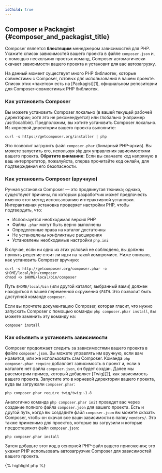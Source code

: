 ```yaml
---
isChild: true
---
```


## Composer и Packagist {#composer_and_packagist_title}

Composer является **блестящим** менеджером зависимостей для PHP. Укажите список зависимостей вашего проекта в файле `composer.json` и, с помощью нескольких простых команд, Composer автоматически скачает зависимости вашего проекта и установит для вас автозагрузку. 

На данный момент существует много PHP библиотек, которые совместимы с Composer, готовых для использования в вашем проекте. Список этих «пакетов» есть на [Packagist][1], официальном репозитории для Composer-совместимых PHP библиотек. 

### Как установить Composer

Вы можете установить Composer локально (в вашей текущей рабочей директории; хотя это не рекомендуется) или глобально (например /usr/local/bin). Предположим, вы хотите установить Composer локально. Из корневой директории вашего проекта выполните:

    curl -s https://getcomposer.org/installer | php

Это позволит загрузить файл `composer.phar` (бинарный PHP-архив). Вы можете запустить его, используя `php` для управления зависимостями вашего проекта. <strong>Обратите внимание:</strong> Если вы скачаете код напрямую в ваш интерпретатор, пожалуйста, сперва прочитайте код онлайн, для подтверждения его безопасности.

### Как установить Composer (вручную)

Ручная установка Composer &mdash; это продвинутая техника; однако, существуют причины, по которым разработчик может предпочесть именно этот метод использованию интерактивной установки. Интерактивная установка проверяет настройки PHP, чтобы подтвердить, что:

- Используется необходимая версия PHP
- Файлы `.phar` могут быть верно выполнены
- Определенные права на каталог достаточны
- Не установлены конфликтные расширения
- Установлены необходимые настройки `php.ini`

В случае, если ни одно из этих условий не соблюдено, вы должны принять решение стоит ли идти на такой компромисс. Ниже описано, как установить Composer вручную:

    curl -s http://getcomposer.org/composer.phar -o $HOME/local/bin/composer
    chmod +x $HOME/local/bin/composer

Путь `$HOME/local/bin` (или другой каталог, выбранный вами) должен находиться в вашей переменной окружения `$PATH`. Это позволит быть доступной команде `composer`.

Если вы прочтете документацию Composer, которая гласит, что нужно запускать Composer с помощью команды `php composer.phar install`, вы можете заменить эту команду на:

    composer install

### Как объявить и установить зависимости

Composer продолжает следить за зависимостями вашего проекта в файле `composer.json`. Вы можете управлять им вручную, если вам нравится, или же использовать сам Composer. Команда `php composer.phar require` добавляет зависимость в проект и, если в каталоге нет файла `composer.json`, он будет создан. Далее мы рассмотрим пример, который добавляет [Twig][2], как зависимость вашего проекта. Запустите это в корневой директории вашего проекта, куда вы загружали `composer.phar`:

	php composer.phar require twig/twig:~1.8

Аналогично команда `php composer.phar init`	проведет вас через создание полного файла `composer.json` для вашего проекта. Есть и другой путь, когда вы создадите файл `composer.json` вы можете сказать Composer, чтобы он скачал все ваши зависимости в папку `vendors/`. Это также применимо для проектов, которые вы загрузили и которые предоставляют файл `composer.json`:

    php composer.phar install

Затем добавьте этот код в основной PHP-файл вашего приложения; это укажет PHP использовать автозагрузчик Composer для зависимостей вашего проекта.

{% highlight php %}
<?php
require 'vendor/autoload.php';
{% endhighlight %}

Теперь вы можете использовать зависимости вашего проекта и они будут автоматически загружаться (по требованию).

### Обновление зависимостей

Composer создает файл `composer.lock` который хранит точную версию каждого пакета, который он загрузил во время первого запуска `php composer.phar install`. Если вы поделились проектом с другими разработчиками и файл `composer.lock` является частью него, то при запуске `php composer.phar install` они получат ту же версию, что и вы. Чтобы обновить ваши зависимости запустите `php composer.phar update`.

Очень удобно гибко указывать требуемые версии. Если вы нуждаетесь в версии ~1.8, что значит "всё что новее 1.8.0, но меньше 2.0.x-dev". Вы также можете использовать шаблон `*`, например `1.8.*`. Теперь команда Composer `php composer.phar update` обновит все ваши зависимости до новейших версий, которые соответствуют указанным ограничениям.

### Проверка ваших зависимостей на безопасность

[Security Advisories Checker][3] является веб-сервисом и инструментом командной строки, оба из которых изучают ваш файл `composer.lock` и скажут вам если вам нужно обновить любое из ваших зависимостей.

* [Подробнее о Composer][4]

[1]: http://packagist.org/
[2]: http://twig.sensiolabs.org
[3]: https://security.sensiolabs.org/
[4]: http://getcomposer.org/doc/00-intro.md

